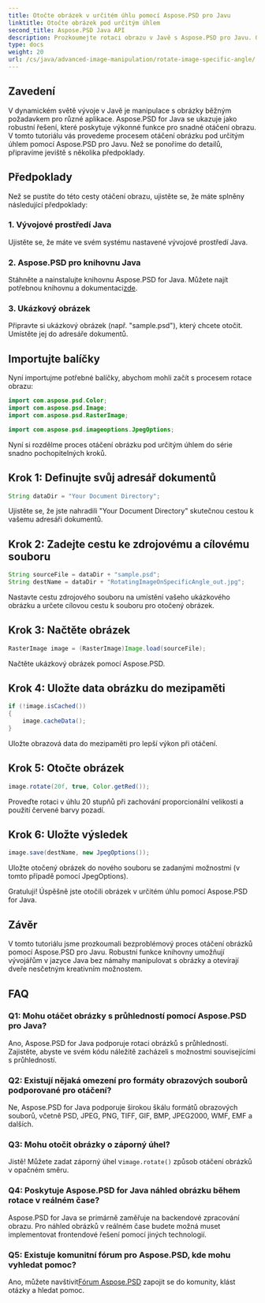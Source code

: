 ```yaml
---
title: Otočte obrázek v určitém úhlu pomocí Aspose.PSD pro Javu
linktitle: Otočte obrázek pod určitým úhlem
second_title: Aspose.PSD Java API
description: Prozkoumejte rotaci obrazu v Javě s Aspose.PSD pro Javu. Otočte snímky bez námahy ve specifických úhlech.
type: docs
weight: 20
url: /cs/java/advanced-image-manipulation/rotate-image-specific-angle/
---
```

## Zavedení

V dynamickém světě vývoje v Javě je manipulace s obrázky běžným požadavkem pro různé aplikace. Aspose.PSD for Java se ukazuje jako robustní řešení, které poskytuje výkonné funkce pro snadné otáčení obrazu. V tomto tutoriálu vás provedeme procesem otáčení obrázku pod určitým úhlem pomocí Aspose.PSD pro Javu. Než se ponoříme do detailů, připravíme jeviště s několika předpoklady.

## Předpoklady

Než se pustíte do této cesty otáčení obrazu, ujistěte se, že máte splněny následující předpoklady:

### 1. Vývojové prostředí Java
Ujistěte se, že máte ve svém systému nastavené vývojové prostředí Java.

### 2. Aspose.PSD pro knihovnu Java
 Stáhněte a nainstalujte knihovnu Aspose.PSD for Java. Můžete najít potřebnou knihovnu a dokumentaci[zde](https://reference.aspose.com/psd/java/).

### 3. Ukázkový obrázek
Připravte si ukázkový obrázek (např. "sample.psd"), který chcete otočit. Umístěte jej do adresáře dokumentů.

## Importujte balíčky

Nyní importujme potřebné balíčky, abychom mohli začít s procesem rotace obrazu:

```java
import com.aspose.psd.Color;
import com.aspose.psd.Image;
import com.aspose.psd.RasterImage;

import com.aspose.psd.imageoptions.JpegOptions;
```

Nyní si rozdělme proces otáčení obrázku pod určitým úhlem do série snadno pochopitelných kroků.

## Krok 1: Definujte svůj adresář dokumentů

```java
String dataDir = "Your Document Directory";
```

Ujistěte se, že jste nahradili "Your Document Directory" skutečnou cestou k vašemu adresáři dokumentů.

## Krok 2: Zadejte cestu ke zdrojovému a cílovému souboru

```java
String sourceFile = dataDir + "sample.psd";
String destName = dataDir + "RotatingImageOnSpecificAngle_out.jpg";
```

Nastavte cestu zdrojového souboru na umístění vašeho ukázkového obrázku a určete cílovou cestu k souboru pro otočený obrázek.

## Krok 3: Načtěte obrázek

```java
RasterImage image = (RasterImage)Image.load(sourceFile);
```

Načtěte ukázkový obrázek pomocí Aspose.PSD.

## Krok 4: Uložte data obrázku do mezipaměti

```java
if (!image.isCached())
{
    image.cacheData();
}
```

Uložte obrazová data do mezipaměti pro lepší výkon při otáčení.

## Krok 5: Otočte obrázek

```java
image.rotate(20f, true, Color.getRed());
```

Proveďte rotaci v úhlu 20 stupňů při zachování proporcionální velikosti a použití červené barvy pozadí.

## Krok 6: Uložte výsledek

```java
image.save(destName, new JpegOptions());
```

Uložte otočený obrázek do nového souboru se zadanými možnostmi (v tomto případě pomocí JpegOptions).

Gratuluji! Úspěšně jste otočili obrázek v určitém úhlu pomocí Aspose.PSD for Java.

## Závěr

V tomto tutoriálu jsme prozkoumali bezproblémový proces otáčení obrázků pomocí Aspose.PSD pro Javu. Robustní funkce knihovny umožňují vývojářům v jazyce Java bez námahy manipulovat s obrázky a otevírají dveře nesčetným kreativním možnostem.

## FAQ

### Q1: Mohu otáčet obrázky s průhledností pomocí Aspose.PSD pro Java?

Ano, Aspose.PSD for Java podporuje rotaci obrázků s průhledností. Zajistěte, abyste ve svém kódu náležitě zacházeli s možnostmi souvisejícími s průhledností.

### Q2: Existují nějaká omezení pro formáty obrazových souborů podporované pro otáčení?

Ne, Aspose.PSD for Java podporuje širokou škálu formátů obrazových souborů, včetně PSD, JPEG, PNG, TIFF, GIF, BMP, JPEG2000, WMF, EMF a dalších.

### Q3: Mohu otočit obrázky o záporný úhel?

 Jistě! Můžete zadat záporný úhel v`image.rotate()` způsob otáčení obrázků v opačném směru.

### Q4: Poskytuje Aspose.PSD for Java náhled obrázku během rotace v reálném čase?

Aspose.PSD for Java se primárně zaměřuje na backendové zpracování obrazu. Pro náhled obrázků v reálném čase budete možná muset implementovat frontendové řešení pomocí jiných technologií.

### Q5: Existuje komunitní fórum pro Aspose.PSD, kde mohu vyhledat pomoc?

 Ano, můžete navštívit[Fórum Aspose.PSD](https://forum.aspose.com/c/psd/34) zapojit se do komunity, klást otázky a hledat pomoc.